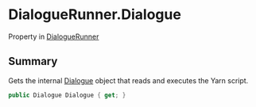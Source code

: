 # DialogueRunner.Dialogue

Property in [DialogueRunner](/docs/api/csharp/yarn.unity.dialoguerunner.md)

## Summary


Gets the internal  <a href="yarn.unity.dialoguerunner.dialogue.md">Dialogue</a>  object that reads and
executes the Yarn script.


```csharp
public Dialogue Dialogue { get; }
```

